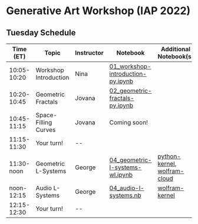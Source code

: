# Generative Art Workshop (IAP 2022)

## Tuesday Schedule

| Time (ET)     | Topic                 | Instructor     | Notebook       | Additional Notebook(s) |
| -----------   | --------------------- | -------------- |--------------- | --------------- |
| 10:05-10:20   | Workshop Introduction | Nina           | [01_workshop-introduction-py.ipynb](https://github.com/gvarnavi/generative-art-iap/blob/master/01.25-Tuesday/01_workshop-introduction-py.ipynb)| |
| 10:20-10:45   | Geometric Fractals    | Jovana         | [02_geometric-fractals-py.ipynb](https://github.com/gvarnavi/generative-art-iap/blob/master/01.25-Tuesday/02_geometric-fractals-py.ipynb)| |
| 10:45-11:15   | Space-Filling Curves    | Jovana         | Coming soon! | |
| 11:15-11:30   | Your turn!  | -- | | |
| 11:30-noon   | Geometric L-Systems   | George         | [04_geometric-l-systems-wl.ipynb](https://github.com/gvarnavi/generative-art-iap/blob/master/01.25-Tuesday/04_geometric-l-systems-wl.ipynb)| [python-kernel](https://github.com/gvarnavi/generative-art-iap/blob/master/01.25-Tuesday/04X_geometric-l-systems-py.ipynb), [wolfram-cloud](https://www.wolframcloud.com/obj/gvarnavi/Published/04X_geometric-l-systems.nb)|
| noon-12:15    | Audio L-Systems       | George         | [04_audio-l-systems.nb](https://www.wolframcloud.com/obj/gvarnavi/Published/05_audio-l-systems.nb)| [wolfram-kernel](https://github.com/gvarnavi/generative-art-iap/blob/master/01.25-Tuesday/05X_audio-l-systems-wl.ipynb)|
| 12:15-12:30   | Your turn!  | -- | | |

